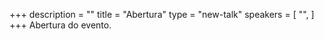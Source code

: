 +++
description = ""
title = "Abertura"
type = "new-talk"
speakers = [
        "",
]
+++
Abertura do evento.